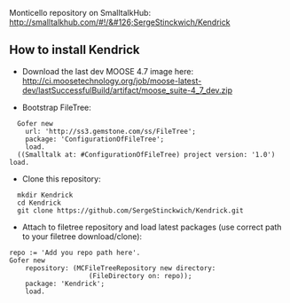 Monticello repository on SmalltalkHub: http://smalltalkhub.com/#!/&#126;SergeStinckwich/Kendrick

## How to install Kendrick

* Download the last dev MOOSE 4.7 image here: http://ci.moosetechnology.org/job/moose-latest-dev/lastSuccessfulBuild/artifact/moose_suite-4_7_dev.zip

* Bootstrap FileTree:

```Smalltalk
  Gofer new
    url: 'http://ss3.gemstone.com/ss/FileTree';
    package: 'ConfigurationOfFileTree';
    load.
  ((Smalltalk at: #ConfigurationOfFileTree) project version: '1.0') load.
```

* Clone this repository:

```shell
  mkdir Kendrick
  cd Kendrick
  git clone https://github.com/SergeStinckwich/Kendrick.git
```

* Attach to filetree repository and load latest packages (use correct path to your filetree download/clone):

```Smalltalk
repo := 'Add you repo path here'.
Gofer new
    repository: (MCFileTreeRepository new directory: 
                    (FileDirectory on: repo));
    package: 'Kendrick';
    load.
```
